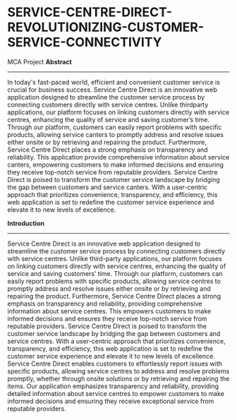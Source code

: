 # SERVICE-CENTRE-DIRECT-REVOLUTIONIZING-CUSTOMER-SERVICE-CONNECTIVITY
MCA Project
**Abstract**
_______________________________________________________
In today's fast-paced world, efficient and convenient customer service is crucial for business
success. Service Centre Direct is an innovative web application designed to streamline the
customer service process by connecting customers directly with service centres. Unlike thirdparty applications, our platform focuses on linking customers directly with service centres,
enhancing the quality of service and saving customer’s time. Through our platform,
customers can easily report problems with specific products, allowing service canters to promptly address and resolve issues either onsite or by retrieving and repairing the product. Furthermore, Service Centre Direct places a strong emphasis on transparency and reliability.
This application provide comprehensive information about service canters, empowering customers to make informed decisions and ensuring they receive top-notch service from reputable providers. Service Centre Direct is poised to transform the customer service landscape by bridging the gap between customers and service canters. With a user-centric approach that prioritizes convenience, transparency, and efficiency, this web application is set to redefine the customer service experience and elevate it to new levels of excellence.

**Introduction**
_____________________________________________________
Service Centre Direct is an innovative web application designed to streamline the customer
service process by connecting customers directly with service centres. Unlike third-party
applications, our platform focuses on linking customers directly with service centres, enhancing
the quality of service and saving customers’ time. Through our platform, customers can easily
report problems with specific products, allowing service centres to promptly address and resolve
issues either onsite or by retrieving and repairing the product. Furthermore, Service Centre
Direct places a strong emphasis on transparency and reliability, providing comprehensive
information about service centres. This empowers customers to make informed decisions and
ensures they receive top-notch service from reputable providers. Service Centre Direct is poised
to transform the customer service landscape by bridging the gap between customers and service
centres. With a user-centric approach that prioritizes convenience, transparency, and efficiency,
this web application is set to redefine the customer service experience and elevate it to new
levels of excellence. Service Centre Direct enables customers to effortlessly report issues with
specific products, allowing service centres to address and resolve problems promptly, whether
through onsite solutions or by retrieving and repairing the items. Our application emphasizes
transparency and reliability, providing detailed information about service centres to empower
customers to make informed decisions and ensuring they receive exceptional service from
reputable providers.
